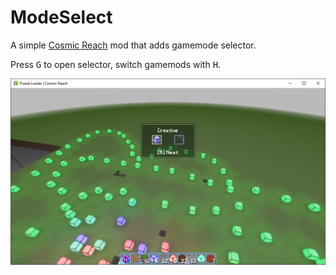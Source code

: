 # ModeSelect
A simple [Cosmic Reach](https://finalforeach.itch.io/cosmic-reach) mod that adds gamemode selector.

Press <kbd>G</kbd> to open selector, switch gamemods with <kbd>H</kbd>.

![Screenshot](images/Screenshot.png)